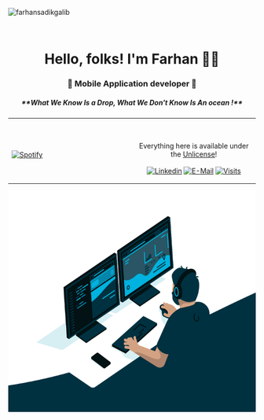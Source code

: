 
<p align="left"> <img src="https://komarev.com/ghpvc/?username=farhansadikgalib&label=Profile%20views&color=0e75b6&style=flat" alt="farhansadikgalib" /> </p>
<p align="right"> <a href="https://twitter.com/farhansadkgalib" target="blank"><img src="https://img.shields.io/twitter/follow/?logo=twitter&style=for-the-badge" alt="" /></a> </p>
<h1 align="center">Hello, folks! I'm Farhan 👨‍💻</h1>
<h3 align="center">📱 Mobile Application developer 📱</h3>
<h5 align="center">**What We Know Is a Drop, What We Don't Know Is An ocean !**</h5>


  <table width="100%"> 
  <tr>
  <td width="50%">
      
&nbsp; <br> [![Spotify](https://novatorem.vercel.app/api/spotify)](https://open.spotify.com/user/smpbl4hagqh67kot5rtjqclzv)

  </td>
  <td width="50%">

<br><p align="center">Everything here is available under the [Unlicense](https://choosealicense.com/licenses/unlicense/)!<br><br>
  [![Linkedin](https://img.shields.io/badge/linked-in-369?style=flat-square&logo=linkedin&logoColor=white&color=blue)](https://www.linkedin.com/in/farhansadikgalib)
  [![E-Mail](https://img.shields.io/badge/email-reveal-2a8?style=flat-square&logo=gmail&logoColor=white)](https://mailhide.io/e/e3ePvAa3)
  [![Visits](https://komarev.com/ghpvc/?username=farhansadikgalib&logo=GitHub&label=github%20visits&color=336699&logoColor=white&style=flat-square)](https://github.com/farhansadikgalib)
</p>
  </td>
  </table>

[//]: <> (The `&nbsp;` is to have Aphelion take up more space)
[//]: <> (Old Visits: https://badges.pufler.dev/visits/novatorem/novatorem?logo=GitHub&label=github%20visits&color=336699&logoColor=white&style=flat-square)


  <img align="center" alt="GIF" src="https://github.com/farhansadikgalib/raw/blob/master/Profile/code_with_music.gif" width="835" height="450" />






  

<!-- 
<h3 align="left">Languages and Tools:</h3>
<p align="left">  <a href="https://www.cprogramming.com/" target="_blank"> <img src="https://raw.githubusercontent.com/devicons/devicon/master/icons/c/c-original.svg" alt="c" width="40" height="40"/> 
  <a href="https://www.java.com" target="_blank"> <img src="https://raw.githubusercontent.com/devicons/devicon/master/icons/java/java-original.svg" alt="java" width="40" height="40"/> </a> <a href="https://kotlinlang.org" target="_blank"> <img src="https://www.vectorlogo.zone/logos/kotlinlang/kotlinlang-icon.svg" alt="kotlin" width="40" height="40"/> </a>
  </a> <a href="https://dart.dev" target="_blank"> <img src="https://www.vectorlogo.zone/logos/dartlang/dartlang-icon.svg" alt="dart" width="40" height="40"/> </a> <a href="https://www.figma.com/" target="_blank"> <img src="https://www.vectorlogo.zone/logos/figma/figma-icon.svg" alt="figma" width="40" height="40"/> </a> <a href="https://developer.android.com" target="_blank"> <img src="https://raw.githubusercontent.com/devicons/devicon/master/icons/android/android-original-wordmark.svg" alt="android" width="40" height="40"/> </a> <a href="https://flutter.dev" target="_blank"> <img src="https://www.vectorlogo.zone/logos/flutterio/flutterio-icon.svg" alt="flutter" width="40" height="40"/> </a> <a href="https://firebase.google.com/" target="_blank"> <img src="https://www.vectorlogo.zone/logos/firebase/firebase-icon.svg" alt="firebase" width="40" height="40"/> </a>  <a href="https://www.tensorflow.org" target="_blank"> <img src="https://www.vectorlogo.zone/logos/tensorflow/tensorflow-icon.svg" alt="tensorflow" width="40" height="40"/> </a> </p> -->








<!-- 

<p><img align="center" src="https://github-readme-streak-stats.herokuapp.com/?user=farhansadikgalib&" alt="farhansadikgalib" /></p> -->
<!-- <p align="center">
  <p><img align="center" src="https://github-readme-stats.vercel.app/api?username=farhansadikgalib&show_icons=true&locale=en" alt="farhansadikgalib" /></p><p><img align="center" src="https://github-readme-stats.vercel.app/api/top-langs?username=farhansadikgalib&show_icons=true&locale=en&layout=compact" alt="farhansadikgalib" /></p>

 -->


<!-- <h3 align="center">Connect with me:</h3>
<p align="center">
<a href="https://www.linkedin.com/in/farhansadikgalib" alt="Connect on LinkedIn"> 
  <img src="https://img.shields.io/badge/linkedin-%230077B5.svg?&style=for-the-badge&logo=linkedin&logoColor=white" />
</a>&nbsp;
<a href="mailto:farhansadikgalib@gmail.com">
  <img src="https://img.shields.io/badge/email me-%23D14836.svg?&style=for-the-badge&logo=gmail&logoColor=white" />
</a>&nbsp;&nbsp;


 -->
  

<!--
**farhansadikgalib/farhansadikgalib** is a ✨ _special_ ✨ repository because its `README.md` (this file) appears on your GitHub profile.

Here are some ideas to get you started:

- 🔭 I’m currently working on ...
- 🌱 I’m currently learning ...
- 👯 I’m looking to collaborate on ...
- 🤔 I’m looking for help with ...
- 💬 Ask me about ...
- 📫 How to reach me: ...
- 😄 Pronouns: ...
- ⚡ Fun fact: ...
-->
